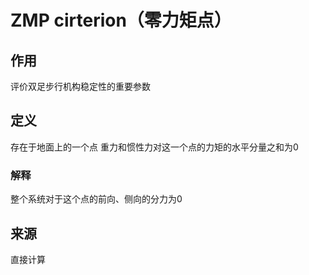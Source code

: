 # ZMP cirterion（零力矩点）
## 作用
评价双足步行机构稳定性的重要参数

## 定义
存在于地面上的一个点
重力和惯性力对这一个点的力矩的水平分量之和为0

### 解释
整个系统对于这个点的前向、侧向的分力为0

## 来源
直接计算




